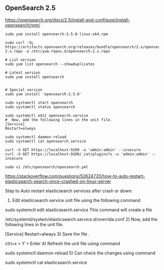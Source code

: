 ## OpenSearch 2.5

https://opensearch.org/docs/2.5/install-and-configure/install-opensearch/rpm/

```
sudo yum install opensearch-2.5.0-linux-x64.rpm

sudo curl -SL https://artifacts.opensearch.org/releases/bundle/opensearch/2.x/opensearch-2.x.repo -o /etc/yum.repos.d/opensearch-2.x.repo

# List version
sudo yum list opensearch --showduplicates

# Latest version
sudo yum install opensearch


# Special version
sudo yum install 'opensearch-2.5.0'

sudo systemctl start opensearch
sudo systemctl status opensearch

sudo systemctl edit opensearch.service
#  Now, add the following lines in the unit file.
[Service]
Restart=always

sudo systemctl daemon-reload
sudo systemctl cat opensearch.service

curl -X GET https://localhost:9200 -u 'admin:admin' --insecure
curl -X GET https://localhost:9200/_cat/plugins?v -u 'admin:admin' --insecure

sudo vi /etc/opensearch/opensearch.yml

```


https://stackoverflow.com/questions/52624720/how-to-auto-restart-elasticsearch-search-once-crashed-on-linux-server

Step to Auto restart elasticsearch services after crash or down:
1) Edit elasticsearch service unit file using the following command

sudo systemctl edit elasticsearch.service 
This command will create a file

/etc/systemd/system/elasticsearch.service.d/override.conf
2) Now, add the following lines in the unit file.

[Service]
Restart=always
3) Save the file .

ctrl+x  > Y > Enter
4) Refresh the unit file using command

sudo systemctl daemon-reload
5) Can check the changes using command

sudo systemctl cat elasticsearch.service